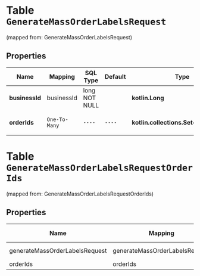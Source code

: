 
# Table `GenerateMassOrderLabelsRequest`
(mapped from: GenerateMassOrderLabelsRequest)

## Properties
Name | Mapping | SQL Type | Default | Type | Description | Notes
---- | ------- | -------- | ------- | ---- | ----------- | -----
**businessId** | businessId | long NOT NULL |  | **kotlin.Long** | Идентификатор кабинета. | 
**orderIds** | `One-To-Many` | `----` | `----`  | **kotlin.collections.Set&lt;kotlin.Long&gt;** | Список идентификаторов заказов. | 



# **Table `GenerateMassOrderLabelsRequestOrderIds`**
(mapped from: GenerateMassOrderLabelsRequestOrderIds)

## Properties
Name | Mapping | SQL Type | Default | Type | Description | Notes
---- | ------- | -------- | ------- | ---- | ----------- | -----
generateMassOrderLabelsRequest | generateMassOrderLabelsRequest | long | | kotlin.Long | Primary Key | *one*
orderIds | orderIds | long | | kotlin.Long | Foreign Key | *many*



